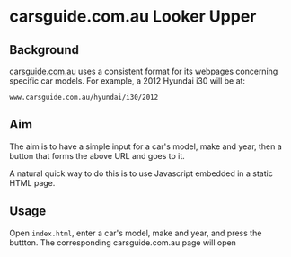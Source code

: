 # carsguide.com.au Looker Upper

## Background

[carsguide.com.au](http://carsguide.com.au) uses a consistent format for its webpages concerning specific car models. For example, a 2012 Hyundai i30 will be at:

```
www.carsguide.com.au/hyundai/i30/2012
```

## Aim
The aim is to have a simple input for a car's model, make and year, then a button that forms the above URL and goes to it.

A natural quick way to do this is to use Javascript embedded in a static HTML page.

## Usage
Open `index.html`, enter a car's model, make and year, and press the buttton. The corresponding carsguide.com.au page will open 